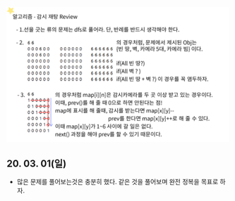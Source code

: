 ![Alt text](./img/img_200301.jpg)


## 20. 03. 01(일)
 - 많은 문제를 풀어보는것은 충분히 했다. 같은 것을 풀어보며 완전 정복을 목표로 하자.